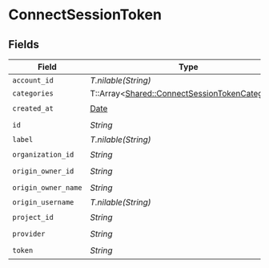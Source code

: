 # ConnectSessionToken


## Fields

| Field                                                                                                   | Type                                                                                                    | Required                                                                                                | Description                                                                                             | Example                                                                                                 |
| ------------------------------------------------------------------------------------------------------- | ------------------------------------------------------------------------------------------------------- | ------------------------------------------------------------------------------------------------------- | ------------------------------------------------------------------------------------------------------- | ------------------------------------------------------------------------------------------------------- |
| `account_id`                                                                                            | *T.nilable(String)*                                                                                     | :heavy_minus_sign:                                                                                      | N/A                                                                                                     |                                                                                                         |
| `categories`                                                                                            | T::Array<[Shared::ConnectSessionTokenCategories](../../models/shared/connectsessiontokencategories.md)> | :heavy_minus_sign:                                                                                      | N/A                                                                                                     | ["ats","hris","hrisLegacy","crm","marketing","stackOne"]                                                |
| `created_at`                                                                                            | [Date](https://ruby-doc.org/stdlib-2.6.1/libdoc/date/rdoc/Date.html)                                    | :heavy_check_mark:                                                                                      | N/A                                                                                                     |                                                                                                         |
| `id`                                                                                                    | *String*                                                                                                | :heavy_check_mark:                                                                                      | N/A                                                                                                     |                                                                                                         |
| `label`                                                                                                 | *T.nilable(String)*                                                                                     | :heavy_minus_sign:                                                                                      | N/A                                                                                                     |                                                                                                         |
| `organization_id`                                                                                       | *String*                                                                                                | :heavy_check_mark:                                                                                      | N/A                                                                                                     |                                                                                                         |
| `origin_owner_id`                                                                                       | *String*                                                                                                | :heavy_check_mark:                                                                                      | N/A                                                                                                     |                                                                                                         |
| `origin_owner_name`                                                                                     | *String*                                                                                                | :heavy_check_mark:                                                                                      | N/A                                                                                                     |                                                                                                         |
| `origin_username`                                                                                       | *T.nilable(String)*                                                                                     | :heavy_minus_sign:                                                                                      | N/A                                                                                                     |                                                                                                         |
| `project_id`                                                                                            | *String*                                                                                                | :heavy_check_mark:                                                                                      | N/A                                                                                                     |                                                                                                         |
| `provider`                                                                                              | *String*                                                                                                | :heavy_check_mark:                                                                                      | N/A                                                                                                     |                                                                                                         |
| `token`                                                                                                 | *String*                                                                                                | :heavy_check_mark:                                                                                      | N/A                                                                                                     |                                                                                                         |